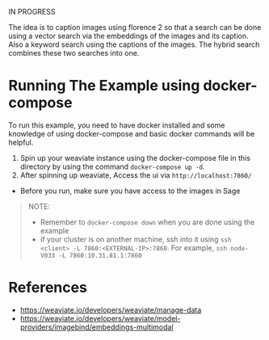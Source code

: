 IN PROGRESS

The idea is to caption images using florence 2 so that a search can be done using a vector search via the embeddings of the images and its caption. Also a keyword search using the captions of the images. The hybrid search combines these two searches into one.

# Running The Example using docker-compose
To run this example, you need to have docker installed and some knowledge of using docker-compose and basic docker commands will be helpful.<br>
1. Spin up your weaviate instance using the docker-compose file in this directory by using the command `docker-compose up -d`.
1. After spinning up weaviate, Access the ui via `http://localhost:7860/`
  - Before you run, make sure you have access to the images in Sage
>NOTE: 
>- Remember to `docker-compose down` when you are done using the example 
> - if your cluster is on another machine, ssh into it using `ssh <client> -L 7860:<EXTERNAL-IP>:7860`. For example, `ssh node-V033 -L 7860:10.31.81.1:7860`

# References

- https://weaviate.io/developers/weaviate/manage-data
- https://weaviate.io/developers/weaviate/model-providers/imagebind/embeddings-multimodal
